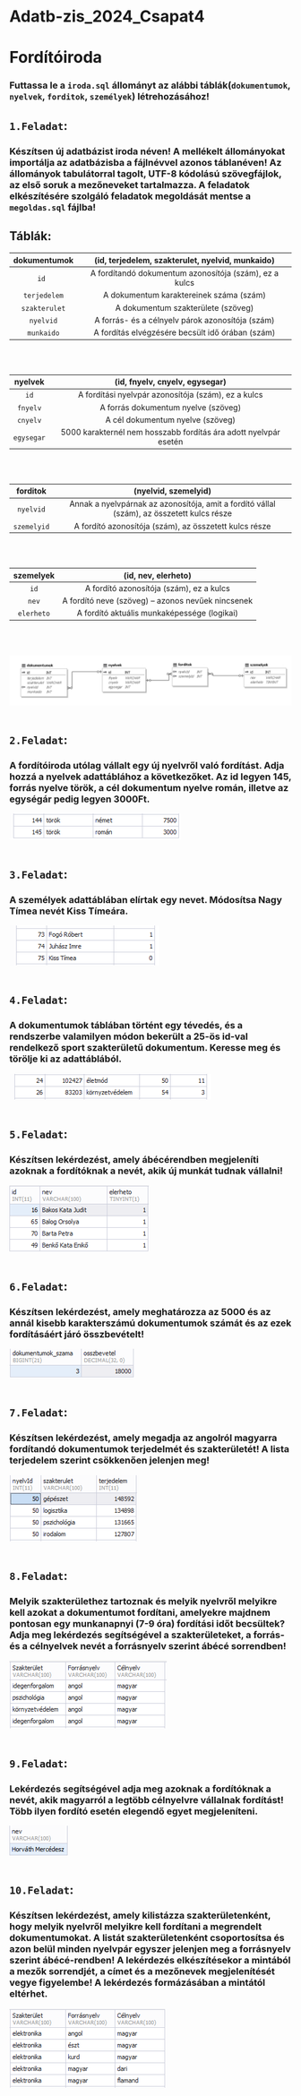 # Adatb-zis_2024_Csapat4

# Fordítóiroda

### Futtassa le a `iroda.sql` állományt az alábbi táblák(`dokumentumok`, `nyelvek`, `forditok`, `személyek`) létrehozásához!

## `1.Feladat`:

### Készítsen új adatbázist iroda néven! A mellékelt állományokat importálja az adatbázisba a fájlnévvel azonos táblanéven! Az állományok tabulátorral tagolt, UTF-8 kódolású szövegfájlok, az első soruk a mezőneveket tartalmazza. A feladatok elkészítésére szolgáló feladatok megoldását mentse a `megoldas.sql` fájlba!

## Táblák:

|**dokumentumok**| (id, terjedelem, szakterulet, nyelvid, munkaido)      |
|:--------------:|:--------:                                             |
|`id `           | A fordítandó dokumentum azonosítója (szám), ez a kulcs|
|`terjedelem`    | A dokumentum karaktereinek száma (szám)               |
|`szakterulet`   |  A dokumentum szakterülete (szöveg)                   |
|`nyelvid`       | A forrás- és a célnyelv párok azonosítója (szám)      |
|`munkaido`      |  A fordítás elvégzésére becsült idő órában (szám)     |
</br>
</br>

|**nyelvek**| (id, fnyelv, cnyelv, egysegar)                                 |
|:---------:|:--------:                                                      |
|`id`       | A fordítási nyelvpár azonosítója (szám), ez a kulcs            |
|`fnyelv`   | A forrás dokumentum nyelve (szöveg)                            |
|`cnyelv`   | A cél dokumentum nyelve (szöveg)                               |
|`egysegar` |5000 karakternél nem hosszabb fordítás ára adott nyelvpár esetén|
</br>
</br>

|**forditok**|(nyelvid, szemelyid)                                                                        |  
|:---------: |:--------:                                                                                  |                                
|`nyelvid`   | Annak a nyelvpárnak az azonosítója, amit a fordító vállal (szám), az összetett kulcs része |
|`szemelyid` |          A fordító azonosítója (szám), az összetett kulcs része                            |
</br>
</br>

|**szemelyek**|(id, nev, elerheto)                                |
|:------:     |:--------:                                         |
|`id`         | A fordító azonosítója (szám), ez a kulcs          |
|`nev`        | A fordító neve (szöveg) – azonos nevűek nincsenek |
|`elerheto`   |  A fordító aktuális munkaképessége (logikai)      |
</br>
</br>

![A táblázatok képe](diagram.PNG)
</br>
</br>

## `2.Feladat`:

### A fordítóiroda utólag vállalt egy új nyelvről való fordítást. Adja hozzá a nyelvek adattáblához a következőket. Az id legyen 145, forrás nyelve török, a cél dokumentum nyelve román, illetve az egységár pedig legyen 3000Ft.
![2. feladat megoldása:](<képek/2.feladat(tábla).PNG>)
</br>
</br>

## `3.Feladat`:

### A személyek adattáblában elírtak egy nevet. Módosítsa Nagy Tímea nevét Kiss Tímeára.
![3. feladat megoldása:](<képek/3.feladat(tábla).PNG>)
</br>
</br>

## `4.Feladat`:

### A dokumentumok táblában történt egy tévedés, és a rendszerbe valamilyen módon bekerült a 25-ös id-val rendelkező sport szakterületű dokumentum. Keresse meg és törölje ki az adattáblából.
![4. feladat megoldása:](<képek/4.feladat(tábla).PNG>)
</br>
</br>

## `5.Feladat`:

### Készítsen lekérdezést, amely ábécérendben megjeleníti azoknak a fordítóknak a nevét, akik új munkát tudnak vállalni!
![5. feladat megoldása:](<képek/5.feladat(tábla).PNG>)
</br>
</br>

## `6.Feladat`:

### Készítsen lekérdezést, amely meghatározza az 5000 és az annál kisebb karakterszámú dokumentumok számát és az ezek fordításáért járó összbevételt!
![6. feladat megoldása:](<képek/6.feladat(tábla).PNG>)
</br>
</br>

## `7.Feladat`:

### Készítsen lekérdezést, amely megadja az angolról magyarra fordítandó dokumentumok terjedelmét és szakterületét! A lista terjedelem szerint csökkenően jelenjen meg!
![7. feladat megoldása:](<képek/7.feladat(tábla).PNG>)
</br>
</br>

## `8.Feladat`:

### Melyik szakterülethez tartoznak és melyik nyelvről melyikre kell azokat a dokumentumot fordítani, amelyekre majdnem pontosan egy munkanapnyi (7-9 óra) fordítási időt becsültek? Adja meg lekérdezés segítségével a szakterületeket, a forrás- és a célnyelvek nevét a forrásnyelv szerint ábécé sorrendben!
![8. feladat megoldása:](<képek/8.feladat(tábla).PNG>)
</br>
</br>

## `9.Feladat`:

### Lekérdezés segítségével adja meg azoknak a fordítóknak a nevét, akik magyarról a legtöbb célnyelvre vállalnak fordítást! Több ilyen fordító esetén elegendő egyet megjeleníteni.
![9. feladat megoldása:](<képek/9.feladat(tábla).PNG>)
</br>
</br>

## `10.Feladat`:

### Készítsen lekérdezést, amely kilistázza szakterületenként, hogy melyik nyelvről melyikre kell fordítani a megrendelt dokumentumokat. A listát szakterületenként csoportosítsa és azon belül minden nyelvpár egyszer jelenjen meg a forrásnyelv szerint ábécé-rendben! A lekérdezés elkészítésekor a mintából a mezők sorrendjét, a címet és a mezőnevek megjelenítését vegye figyelembe! A lekérdezés formázásában a mintától eltérhet.
![10. feladat megoldása:](<képek/11.feladat(tábla).PNG>)
</br>
</br>
